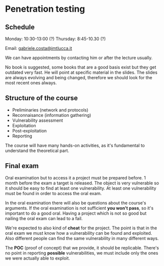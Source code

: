 # Penetration testing

## Schedule

Monday: 10:30-13:00 (?)
Thursday: 8:45-10.30 (?)

Email: <gabriele.costa@imtlucca.it>

We can have appointments by contacting him or after the lecture usually.

No book is suggested, some books that are a good basis exist but they get outdated very fast. He will point at specific material in the slides. The slides are always evolving and being changed, therefore we should look for the most recent ones always.

## Structure of the course

- Preliminaries (network and protocols)
- Reconnaisance (information gathering)
- Vulnerability assessment
- Exploitation
- Post-exploitation
- Reporting

The course will have many hands-on activities, as it's fundamental to understand the theoretical part.

## Final exam

Oral examination but to access it a project must be prepared before. 1 month before the exam a target is released. The object is very vulnerable so it should be easy to find at least one vulnerability. At least one vulnerability must be found in order to access the oral exam.

In the oral examination there will also be questions about the course's arguments. If the oral examination is not sufficient **you won't pass**, so it's important to do a good oral. Having a project which is not so good but nailing the oral exam can lead to a fail.

We're expected to also kind of **cheat** for the project. The point is that in the oral exam we must know how a vulnerability can be found and exploited. Also different people can find the same vulnerability in many different ways.

The **POC** (proof of concept) that we provide, it should be replicable. There's no point in reporting **possible** vulnerabilities, we must include only the ones we were actually able to exploit.
